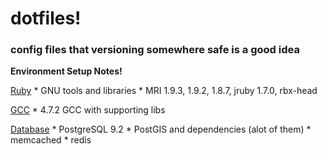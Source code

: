 dotfiles!
=========

### config files that versioning somewhere safe is a good idea

__Environment Setup Notes!__

[Ruby](RubyDevSetup.md)
    * GNU tools and libraries
    * MRI 1.9.3, 1.9.2, 1.8.7, jruby 1.7.0, rbx-head

[GCC](GccDevSetup.md)
    * 4.7.2 GCC with supporting libs

[Database](DatabaseSetup.md)
    * PostgreSQL 9.2
    * PostGIS and dependencies (alot of them)
    * memcached
    * redis
